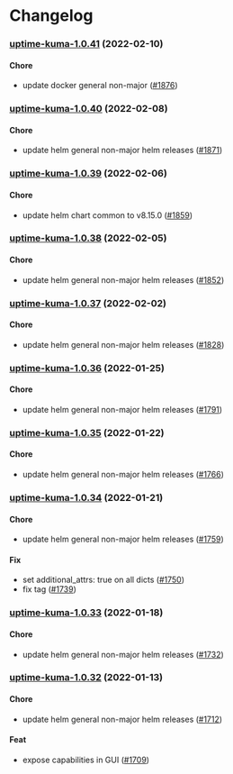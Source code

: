# Changelog<br>


<a name="uptime-kuma-1.0.41"></a>
### [uptime-kuma-1.0.41](https://github.com/truecharts/apps/compare/uptime-kuma-1.0.40...uptime-kuma-1.0.41) (2022-02-10)

#### Chore

* update docker general non-major ([#1876](https://github.com/truecharts/apps/issues/1876))



<a name="uptime-kuma-1.0.40"></a>
### [uptime-kuma-1.0.40](https://github.com/truecharts/apps/compare/uptime-kuma-1.0.39...uptime-kuma-1.0.40) (2022-02-08)

#### Chore

* update helm general non-major helm releases ([#1871](https://github.com/truecharts/apps/issues/1871))



<a name="uptime-kuma-1.0.39"></a>
### [uptime-kuma-1.0.39](https://github.com/truecharts/apps/compare/uptime-kuma-1.0.38...uptime-kuma-1.0.39) (2022-02-06)

#### Chore

* update helm chart common to v8.15.0 ([#1859](https://github.com/truecharts/apps/issues/1859))



<a name="uptime-kuma-1.0.38"></a>
### [uptime-kuma-1.0.38](https://github.com/truecharts/apps/compare/uptime-kuma-1.0.37...uptime-kuma-1.0.38) (2022-02-05)

#### Chore

* update helm general non-major helm releases ([#1852](https://github.com/truecharts/apps/issues/1852))



<a name="uptime-kuma-1.0.37"></a>
### [uptime-kuma-1.0.37](https://github.com/truecharts/apps/compare/uptime-kuma-1.0.36...uptime-kuma-1.0.37) (2022-02-02)

#### Chore

* update helm general non-major helm releases ([#1828](https://github.com/truecharts/apps/issues/1828))



<a name="uptime-kuma-1.0.36"></a>
### [uptime-kuma-1.0.36](https://github.com/truecharts/apps/compare/uptime-kuma-1.0.35...uptime-kuma-1.0.36) (2022-01-25)

#### Chore

* update helm general non-major helm releases ([#1791](https://github.com/truecharts/apps/issues/1791))



<a name="uptime-kuma-1.0.35"></a>
### [uptime-kuma-1.0.35](https://github.com/truecharts/apps/compare/uptime-kuma-1.0.34...uptime-kuma-1.0.35) (2022-01-22)

#### Chore

* update helm general non-major helm releases ([#1766](https://github.com/truecharts/apps/issues/1766))



<a name="uptime-kuma-1.0.34"></a>
### [uptime-kuma-1.0.34](https://github.com/truecharts/apps/compare/uptime-kuma-1.0.33...uptime-kuma-1.0.34) (2022-01-21)

#### Chore

* update helm general non-major helm releases ([#1759](https://github.com/truecharts/apps/issues/1759))

#### Fix

* set additional_attrs: true on all dicts ([#1750](https://github.com/truecharts/apps/issues/1750))
* fix tag ([#1739](https://github.com/truecharts/apps/issues/1739))



<a name="uptime-kuma-1.0.33"></a>
### [uptime-kuma-1.0.33](https://github.com/truecharts/apps/compare/uptime-kuma-1.0.32...uptime-kuma-1.0.33) (2022-01-18)

#### Chore

* update helm general non-major helm releases ([#1732](https://github.com/truecharts/apps/issues/1732))



<a name="uptime-kuma-1.0.32"></a>
### [uptime-kuma-1.0.32](https://github.com/truecharts/apps/compare/uptime-kuma-1.0.31...uptime-kuma-1.0.32) (2022-01-13)

#### Chore

* update helm general non-major helm releases ([#1712](https://github.com/truecharts/apps/issues/1712))

#### Feat

* expose capabilities in GUI ([#1709](https://github.com/truecharts/apps/issues/1709))
